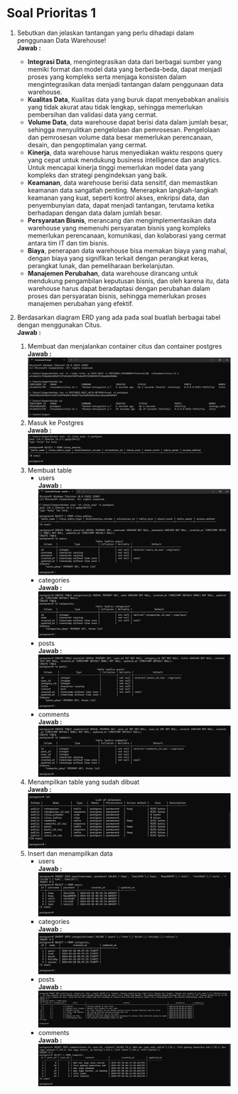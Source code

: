# Soal Prioritas 1

1. Sebutkan dan jelaskan tantangan yang perlu dihadapi dalam penggunaan Data Warehouse!  
   **Jawab :**  
   - **Integrasi Data**, mengintegrasikan data dari berbagai sumber yang memiki format dan model data yang berbeda-beda, dapat menjadi proses yang kompleks serta menjaga konsisten dalam mengintegrasikan data menjadi tantangan dalam penggunaan data warehouse.  
   - **Kualitas Data**, Kualitas data yang buruk dapat menyebabkan analisis yang tidak akurat atau tidak lengkap, sehingga memerlukan pembersihan dan validasi data yang cermat.  
   - **Volume Data**, data warehouse dapat berisi data dalam jumlah besar, sehingga menyulitkan pengelolaan dan pemrosesan. Pengelolaan dan pemrosesan volume data besar memerlukan perencanaan, desain, dan pengoptimalan yang cermat.  
   - **Kinerja**, data warehouse harus menyediakan waktu respons query yang cepat untuk mendukung  business intelligence dan analytics. Untuk mencapai kinerja tinggi memerlukan model data yang kompleks dan strategi pengindeksan yang baik.  
   - **Keamanan**, data warehouse berisi data sensitif, dan memastikan keamanan data sangatlah penting. Menerapkan langkah-langkah keamanan yang kuat, seperti kontrol akses, enkripsi data, dan penyembunyian data, dapat menjadi tantangan, terutama ketika berhadapan dengan data dalam jumlah besar.  
   - **Persyaratan Bisnis**, merancang dan mengimplementasikan data warehouse yang memenuhi persyaratan bisnis yang kompleks memerlukan perencanaan, komunikasi, dan kolaborasi yang cermat antara tim IT dan tim bisnis.  
   - **Biaya**, penerapan data warehouse bisa memakan biaya yang mahal, dengan biaya yang signifikan terkait dengan perangkat keras, perangkat lunak, dan pemeliharaan berkelanjutan.  
   - **Manajemen Perubahan**, data warehouse dirancang untuk mendukung pengambilan keputusan bisnis, dan oleh karena itu, data warehouse harus dapat beradaptasi dengan perubahan dalam proses dan persyaratan bisnis, sehingga memerlukan proses manajemen perubahan yang efektif.  

2. Berdasarkan diagram ERD yang ada pada soal buatlah berbagai tabel dengan menggunakan Citus.  
   **Jawab :**  
   1. Membuat dan menjalankan container citus dan container postgres  
   **Jawab :**  
   ![preview](https://github.com/Ikaap/data_ika-purwanti/blob/main/12_Data-Warehouse-and-Data-Lake-Part-1/screenshots/output_priority_one_2_1.png)  
   2. Masuk ke Postgres  
   **Jawab :**  
   ![preview](https://github.com/Ikaap/data_ika-purwanti/blob/main/12_Data-Warehouse-and-Data-Lake-Part-1/screenshots/output_priority_one_2_2.png)  
   3. Membuat table  
      - users  
      **Jawab :**  
      ![preview](https://github.com/Ikaap/data_ika-purwanti/blob/main/12_Data-Warehouse-and-Data-Lake-Part-1/screenshots/output_priority_one_2_3.png)  
      - categories  
      **Jawab :**  
      ![preview](https://github.com/Ikaap/data_ika-purwanti/blob/main/12_Data-Warehouse-and-Data-Lake-Part-1/screenshots/output_priority_one_2_4.png)  
      - posts  
      **Jawab :**  
      ![preview](https://github.com/Ikaap/data_ika-purwanti/blob/main/12_Data-Warehouse-and-Data-Lake-Part-1/screenshots/output_priority_one_2_5.png)  
      - comments  
      **Jawab :**  
      ![preview](https://github.com/Ikaap/data_ika-purwanti/blob/main/12_Data-Warehouse-and-Data-Lake-Part-1/screenshots/output_priority_one_2_6.png)  
   4. Menampilkan table yang sudah dibuat  
   **Jawab :**  
   ![preview](https://github.com/Ikaap/data_ika-purwanti/blob/main/12_Data-Warehouse-and-Data-Lake-Part-1/screenshots/output_priority_one_2_7.png)  
   5. Insert dan menampilkan data  
      - users  
      **Jawab :**  
      ![preview](https://github.com/Ikaap/data_ika-purwanti/blob/main/12_Data-Warehouse-and-Data-Lake-Part-1/screenshots/output_priority_one_2_8.png)  
      - categories  
      **Jawab :**  
      ![preview](https://github.com/Ikaap/data_ika-purwanti/blob/main/12_Data-Warehouse-and-Data-Lake-Part-1/screenshots/output_priority_one_2_9.png)  
      - posts  
      **Jawab :**  
      ![preview](https://github.com/Ikaap/data_ika-purwanti/blob/main/12_Data-Warehouse-and-Data-Lake-Part-1/screenshots/output_priority_one_2_10.png)  
      - comments  
      **Jawab :**  
      ![preview](https://github.com/Ikaap/data_ika-purwanti/blob/main/12_Data-Warehouse-and-Data-Lake-Part-1/screenshots/output_priority_one_2_11.png)  